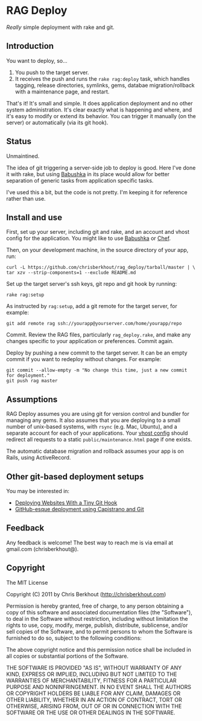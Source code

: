 # RAG Deploy

_Really_ simple deployment with rake and git.

## Introduction

You want to deploy, so...

1. You push to the target server. 
2. It receives the push and runs the `rake rag:deploy` task, which handles tagging, release directories, symlinks, gems, databae migration/rollback with a maintenance page, and restart.

That's it! It's small and simple. It does application deployment and no other system administration. It's clear exactly what is happening and where, and it's easy to modify or extend its behavior. You can trigger it manually (on the server) or automatically (via its git hook).

## Status

Unmaintined.

The idea of git triggering a server-side job to deploy is good. Here I've done it with rake, but using [Babushka](http://babushka.me/) in its place would allow for better separation of generic tasks from application specific tasks.

I've used this a bit, but the code is not pretty. I'm keeping it for reference rather than use.

## Install and use

First, set up your server, including git and rake, and an account and vhost config for the application. You might like to use [Babushka](http://babushka.me/) or [Chef](http://wiki.opscode.com/display/chef/).

Then, on your development machine, in the source directory of your app, run:

    curl -L https://github.com/chrisberkhout/rag_deploy/tarball/master | \
    tar xzv --strip-components=1 --exclude README.md

Set up the target server's ssh keys, git repo and git hook by running:

    rake rag:setup

As instructed by `rag:setup`, add a git remote for the target server, for example:

    git add remote rag ssh://yourapp@yourserver.com/home/yourapp/repo

Commit. Review the RAG files, particularly `rag_deploy.rake`, and make any changes specific to your application or preferences. Commit again.

Deploy by pushing a new commit to the target server. It can be an empty commit if you want to redeploy without changes. For example:

    git commit --allow-empty -m "No change this time, just a new commit for deployment."
    git push rag master

## Assumptions

RAG Deploy assumes you are using git for version control and bundler for managing any gems. It also assumes that you are deploying to a small number of unix-based systems, with `rsync` (e.g. Mac, Ubuntu), and a separate account for each of your applications. Your [vhost config](https://github.com/chrisberkhout/babushka-deps/blob/master/user/site.rb) should redirect all requests to a static `public/maintenance.html` page if one exists.

The automatic database migration and rollback assumes your app is on Rails, using ActiveRecord.

## Other git-based deployment setups

You may be interested in:

* [Deploying Websites With a Tiny Git Hook](http://ryanflorence.com/deploying-websites-with-a-tiny-git-hook/)
* [GitHub-esque deployment using Capistrano and Git](https://github.com/rubypond/git-based-deploy)

## Feedback

Any feedback is welcome! The best way to reach me is via email at gmail.com (chrisberkhout@).

## Copyright

The MIT License

Copyright (C) 2011 by Chris Berkhout (http://chrisberkhout.com)

Permission is hereby granted, free of charge, to any person obtaining a copy
of this software and associated documentation files (the "Software"), to deal
in the Software without restriction, including without limitation the rights
to use, copy, modify, merge, publish, distribute, sublicense, and/or sell
copies of the Software, and to permit persons to whom the Software is
furnished to do so, subject to the following conditions:

The above copyright notice and this permission notice shall be included in
all copies or substantial portions of the Software.

THE SOFTWARE IS PROVIDED "AS IS", WITHOUT WARRANTY OF ANY KIND, EXPRESS OR
IMPLIED, INCLUDING BUT NOT LIMITED TO THE WARRANTIES OF MERCHANTABILITY,
FITNESS FOR A PARTICULAR PURPOSE AND NONINFRINGEMENT. IN NO EVENT SHALL THE
AUTHORS OR COPYRIGHT HOLDERS BE LIABLE FOR ANY CLAIM, DAMAGES OR OTHER
LIABILITY, WHETHER IN AN ACTION OF CONTRACT, TORT OR OTHERWISE, ARISING FROM,
OUT OF OR IN CONNECTION WITH THE SOFTWARE OR THE USE OR OTHER DEALINGS IN
THE SOFTWARE.

